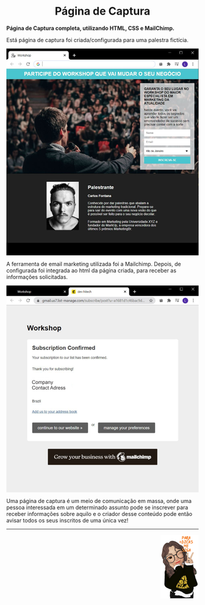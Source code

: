 <h1 align="center">
Página de Captura
</h1> 

**Página de Captura completa, utilizando HTML, CSS e MailChimp.**

Está página de captura foi criada/configurada para uma palestra fictícia.

<img src="https://github.com/narelo/capture-page/blob/main/images/example.JPG?raw=true" align="center" alt="home">

<p>A ferramenta de email marketing utilizada foi a Mailchimp. Depois, de configurada foi integrada ao html da página criada, para receber as informações solicitadas.</p>

<img src="https://github.com/narelo/capture-page/blob/main/images/inscricao.JPG?raw=true" align="center" alt="subscription">

<p>
Uma página de captura é um meio de comunicação em massa, onde uma pessoa interessada em um determinado assunto pode se inscrever para receber informações sobre aquilo e o criador desse conteúdo pode então avisar todos os seus inscritos de uma única vez!
</p>

<hr>

<img src="https://github.com/narelo/capture-page/blob/main/images/avatar.png?raw=true" alt="avatar" align="right" width="100px">
